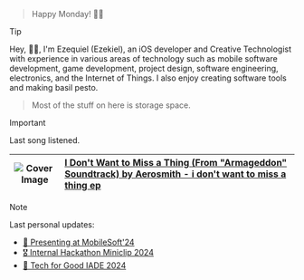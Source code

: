 > Happy Monday! 👋🏻

> [!TIP]
> Hey, 👋🏻, I'm Ezequiel (Ezekiel), an iOS developer and Creative Technologist with experience in various areas of technology such as mobile software development, game development, project design, software engineering, electronics, and the Internet of Things. I also enjoy creating software tools and making basil pesto. </blockquote>

> Most of the stuff on here is storage space.

> [!IMPORTANT]
> Last song listened.

| ![Cover Image](https://lastfm.freetls.fastly.net/i/u/64s/e05558eb74c6e9b48c5ed6927aafa2cb.jpg) | [I Don't Want to Miss a Thing (From "Armageddon" Soundtrack) by Aerosmith - i don't want to miss a thing ep](https://www.last.fm/music/Aerosmith/_/I+Don%27t+Want+to+Miss+a+Thing+(From+%22Armageddon%22+Soundtrack)) |
|---------------|:---------------------------------------------|

> [!NOTE]
> Last personal updates:
  - [📃 Presenting at MobileSoft'24](https://ezefranca.com/news/presenting-mobilesoft-2024)
  - [🎖️ Internal Hackathon Miniclip 2024](https://ezefranca.com/news/hackathon-miniclip-2024)
  - [🥈 Tech for Good IADE 2024](https://ezefranca.com/news/tech-for-good-iade-2024)
